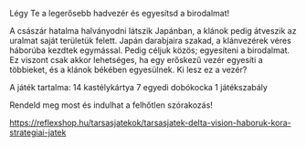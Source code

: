 Légy Te a legerősebb hadvezér és egyesítsd a birodalmat!

A császár hatalma halványodni látszik Japánban, a klánok pedig átveszik az uralmat saját területük felett. Japán darabjaira szakad, a klánvezérek véres háborúba kezdtek egymással. Pedig céljuk közös; egyesíteni a birodalmat. Ez viszont csak akkor lehetséges, ha egy erőskezű vezér egyesíti a többieket, és a klánok békében egyesülnek. Ki lesz ez a vezér?

A játék tartalma:
14 kastélykártya
7 egyedi dobókocka
1 játékszabály
 
Rendeld meg most és indulhat a felhőtlen szórakozás!

https://reflexshop.hu/tarsasjatekok/tarsasjatek-delta-vision-haboruk-kora-strategiai-jatek
